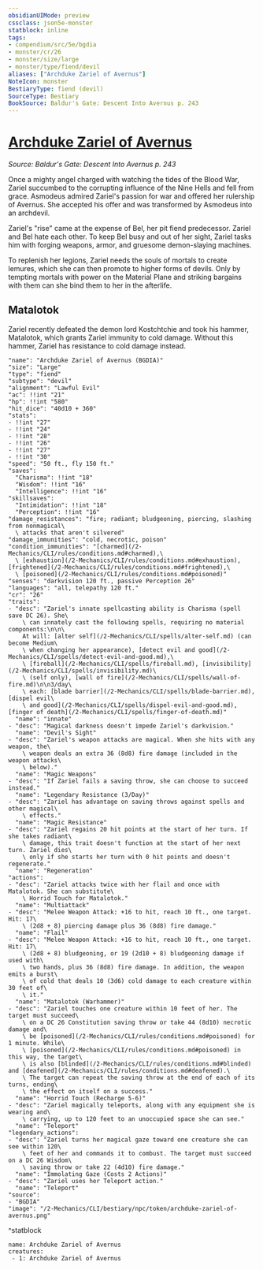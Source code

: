 ```yaml
---
obsidianUIMode: preview
cssclass: json5e-monster
statblock: inline
tags:
- compendium/src/5e/bgdia
- monster/cr/26
- monster/size/large
- monster/type/fiend/devil
aliases: ["Archduke Zariel of Avernus"]
NoteIcon: monster
BestiaryType: fiend (devil)
SourceType: Bestiary
BookSource: Baldur's Gate: Descent Into Avernus p. 243
---
```

# [Archduke Zariel of Avernus](2-Mechanics/CLI/bestiary/npc/archduke-zariel-of-avernus-bgdia.md)
*Source: Baldur's Gate: Descent Into Avernus p. 243*  

Once a mighty angel charged with watching the tides of the Blood War, Zariel succumbed to the corrupting influence of the Nine Hells and fell from grace. Asmodeus admired Zariel's passion for war and offered her rulership of Avernus. She accepted his offer and was transformed by Asmodeus into an archdevil.

Zariel's "rise" came at the expense of Bel, her pit fiend predecessor. Zariel and Bel hate each other. To keep Bel busy and out of her sight, Zariel tasks him with forging weapons, armor, and gruesome demon-slaying machines.

To replenish her legions, Zariel needs the souls of mortals to create lemures, which she can then promote to higher forms of devils. Only by tempting mortals with power on the Material Plane and striking bargains with them can she bind them to her in the afterlife.

## Matalotok

Zariel recently defeated the demon lord Kostchtchie and took his hammer, Matalotok, which grants Zariel immunity to cold damage. Without this hammer, Zariel has resistance to cold damage instead.

```statblock
"name": "Archduke Zariel of Avernus (BGDIA)"
"size": "Large"
"type": "fiend"
"subtype": "devil"
"alignment": "Lawful Evil"
"ac": !!int "21"
"hp": !!int "580"
"hit_dice": "40d10 + 360"
"stats":
- !!int "27"
- !!int "24"
- !!int "28"
- !!int "26"
- !!int "27"
- !!int "30"
"speed": "50 ft., fly 150 ft."
"saves":
  "Charisma": !!int "18"
  "Wisdom": !!int "16"
  "Intelligence": !!int "16"
"skillsaves":
  "Intimidation": !!int "18"
  "Perception": !!int "16"
"damage_resistances": "fire; radiant; bludgeoning, piercing, slashing from nonmagical\
  \ attacks that aren't silvered"
"damage_immunities": "cold, necrotic, poison"
"condition_immunities": "[charmed](/2-Mechanics/CLI/rules/conditions.md#charmed),\
  \ [exhaustion](/2-Mechanics/CLI/rules/conditions.md#exhaustion), [frightened](/2-Mechanics/CLI/rules/conditions.md#frightened),\
  \ [poisoned](/2-Mechanics/CLI/rules/conditions.md#poisoned)"
"senses": "darkvision 120 ft., passive Perception 26"
"languages": "all, telepathy 120 ft."
"cr": "26"
"traits":
- "desc": "Zariel's innate spellcasting ability is Charisma (spell save DC 26). She\
    \ can innately cast the following spells, requiring no material components:\n\n\
    At will: [alter self](/2-Mechanics/CLI/spells/alter-self.md) (can become Medium\
    \ when changing her appearance), [detect evil and good](/2-Mechanics/CLI/spells/detect-evil-and-good.md),\
    \ [fireball](/2-Mechanics/CLI/spells/fireball.md), [invisibility](/2-Mechanics/CLI/spells/invisibility.md)\
    \ (self only), [wall of fire](/2-Mechanics/CLI/spells/wall-of-fire.md)\n\n3/day\
    \ each: [blade barrier](/2-Mechanics/CLI/spells/blade-barrier.md), [dispel evil\
    \ and good](/2-Mechanics/CLI/spells/dispel-evil-and-good.md), [finger of death](/2-Mechanics/CLI/spells/finger-of-death.md)"
  "name": "innate"
- "desc": "Magical darkness doesn't impede Zariel's darkvision."
  "name": "Devil's Sight"
- "desc": "Zariel's weapon attacks are magical. When she hits with any weapon, the\
    \ weapon deals an extra 36 (8d8) fire damage (included in the weapon attacks\
    \ below)."
  "name": "Magic Weapons"
- "desc": "If Zariel fails a saving throw, she can choose to succeed instead."
  "name": "Legendary Resistance (3/Day)"
- "desc": "Zariel has advantage on saving throws against spells and other magical\
    \ effects."
  "name": "Magic Resistance"
- "desc": "Zariel regains 20 hit points at the start of her turn. If she takes radiant\
    \ damage, this trait doesn't function at the start of her next turn. Zariel dies\
    \ only if she starts her turn with 0 hit points and doesn't regenerate."
  "name": "Regeneration"
"actions":
- "desc": "Zariel attacks twice with her flail and once with Matalotok. She can substitute\
    \ Horrid Touch for Matalotok."
  "name": "Multiattack"
- "desc": "Melee Weapon Attack: +16 to hit, reach 10 ft., one target. Hit: 17\
    \ (2d8 + 8) piercing damage plus 36 (8d8) fire damage."
  "name": "Flail"
- "desc": "Melee Weapon Attack: +16 to hit, reach 10 ft., one target. Hit: 17\
    \ (2d8 + 8) bludgeoning, or 19 (2d10 + 8) bludgeoning damage if used with\
    \ two hands, plus 36 (8d8) fire damage. In addition, the weapon emits a burst\
    \ of cold that deals 10 (3d6) cold damage to each creature within 30 feet of\
    \ it."
  "name": "Matalotok (Warhammer)"
- "desc": "Zariel touches one creature within 10 feet of her. The target must succeed\
    \ on a DC 26 Constitution saving throw or take 44 (8d10) necrotic damage and\
    \ be [poisoned](/2-Mechanics/CLI/rules/conditions.md#poisoned) for 1 minute. While\
    \ [poisoned](/2-Mechanics/CLI/rules/conditions.md#poisoned) in this way, the target\
    \ is also [blinded](/2-Mechanics/CLI/rules/conditions.md#blinded) and [deafened](/2-Mechanics/CLI/rules/conditions.md#deafened).\
    \ The target can repeat the saving throw at the end of each of its turns, ending\
    \ the effect on itself on a success."
  "name": "Horrid Touch (Recharge 5-6)"
- "desc": "Zariel magically teleports, along with any equipment she is wearing and\
    \ carrying, up to 120 feet to an unoccupied space she can see."
  "name": "Teleport"
"legendary_actions":
- "desc": "Zariel turns her magical gaze toward one creature she can see within 120\
    \ feet of her and commands it to combust. The target must succeed on a DC 26 Wisdom\
    \ saving throw or take 22 (4d10) fire damage."
  "name": "Immolating Gaze (Costs 2 Actions)"
- "desc": "Zariel uses her Teleport action."
  "name": "Teleport"
"source":
- "BGDIA"
"image": "/2-Mechanics/CLI/bestiary/npc/token/archduke-zariel-of-avernus.png"
```
^statblock

```encounter-table
name: Archduke Zariel of Avernus
creatures:
 - 1: Archduke Zariel of Avernus
```